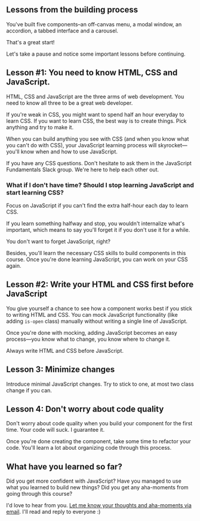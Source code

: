 ## Lessons from the building process

You've built five components–an off-canvas menu, a modal window, an accordion, a tabbed interface and a carousel.

That's a great start!

Let's take a pause and notice some important lessons before continuing.

## Lesson #1: You need to know HTML, CSS and JavaScript.

HTML, CSS and JavaScript are the three arms of web development. You need to know all three to be a great web developer.

If you're weak in CSS, you might want to spend half an hour everyday to learn CSS. If you want to learn CSS, the best way is to create things. Pick anything and try to make it.

When you can build anything you see with CSS (and when you know what you can't do with CSS), your JavaScript learning process will skyrocket—you'll know when and how to use JavaScript.

If you have any CSS questions. Don't hesitate to ask them in the JavaScript Fundamentals Slack group. We're here to help each other out.

### What if I don't have time? Should I stop learning JavaScript and start learning CSS?

Focus on JavaScript if you can't find the extra half-hour each day to learn CSS.

If you learn something halfway and stop, you wouldn't internalize what's important, which means to say you'll forget it if you don't use it for a while.

You don't want to forget JavaScript, right?

Besides, you'll learn the necessary CSS skills to build components in this course. Once you're done learning JavaScript, you can work on your CSS again.

## Lesson #2: Write your HTML and CSS first before JavaScript

You give yourself a chance to see how a component works best if you stick to writing HTML and CSS. You can mock JavaScript functionality (like adding `is-open` class) manually without writing a single line of JavaScript.

Once you're done with mocking, adding JavaScript becomes an easy process—you know what to change, you know where to change it.

Always write HTML and CSS before JavaScript.

## Lesson 3: Minimize changes

Introduce minimal JavaScript changes. Try to stick to one, at most two class change if you can.

## Lesson 4: Don't worry about code quality

Don't worry about code quality when you build your component for the first time. Your code will suck. I guarantee it.

Once you're done creating the component, take some time to refactor your code. You'll learn a lot about organizing code through this process.

## What have you learned so far?

Did you get more confident with JavaScript? Have you managed to use what you learned to build new things? Did you get any aha-moments from going through this course?

I'd love to hear from you. <a href="mailto:zell@zellwk.com?subject=Thoughts and aha moments for Learn JavaScript">Let me know your thoughts and aha-moments via email</a>. I'll read and reply to everyone :)